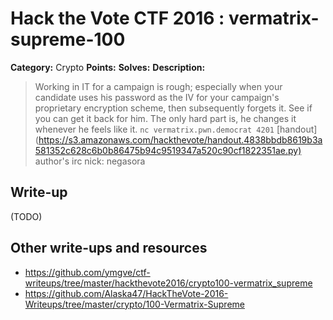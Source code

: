 # Hack the Vote CTF 2016 : vermatrix-supreme-100

**Category:** Crypto
**Points:**
**Solves:**
**Description:**

> Working in IT for a campaign is rough; especially when your candidate uses his password as the IV for your campaign's proprietary encryption scheme, then subsequently forgets it. See if you can get it back for him. The only hard part is, he changes it whenever he feels like it.  `nc vermatrix.pwn.democrat 4201`    [handout](<https://s3.amazonaws.com/hackthevote/handout.4838bbdb8619b3a581352c628c6b0b86475b94c9519347a520c90cf1822351ae.py)>    author's irc nick: negasora


## Write-up

(TODO)

## Other write-ups and resources

* https://github.com/ymgve/ctf-writeups/tree/master/hackthevote2016/crypto100-vermatrix_supreme
* https://github.com/Alaska47/HackTheVote-2016-Writeups/tree/master/crypto/100-Vermatrix-Supreme
